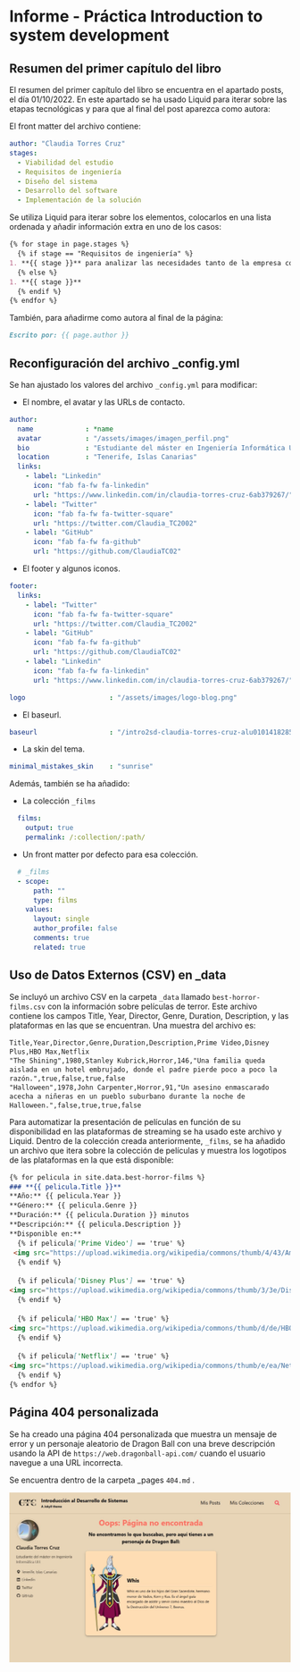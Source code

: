 # Informe - Práctica Introduction to system development 


## Resumen del primer capítulo del libro
El resumen del primer capítulo del libro se encuentra en el apartado posts, el día 01/10/2022. En este apartado se ha usado Liquid para iterar sobre las etapas tecnológicas y para que al final del post aparezca como autora:

El front matter del archivo contiene:

```yml
author: "Claudia Torres Cruz"
stages:
  - Viabilidad del estudio
  - Requisitos de ingeniería
  - Diseño del sistema
  - Desarrollo del software
  - Implementación de la solución
```

Se utiliza Liquid para iterar sobre los elementos, colocarlos en una lista ordenada y añadir información extra en uno de los casos:

```md
{% for stage in page.stages %}
  {% if stage == "Requisitos de ingeniería" %}
1. **{{ stage }}** para analizar las necesidades tanto de la empresa como de los usuarios
  {% else %}
1. **{{ stage }}**
  {% endif %}
{% endfor %}
```

También, para añadirme como autora al final de la página:

```md
Escrito por: {{ page.author }}
```

## Reconfiguración del archivo _config.yml

Se han ajustado los valores del archivo `_config.yml` para modificar:
- El nombre, el avatar y las URLs de contacto.

```yml
author:
  name             : *name 
  avatar           : "/assets/images/imagen_perfil.png"
  bio              : "Estudiante del máster en Ingeniería Informática ULL"
  location         : "Tenerife, Islas Canarias"
  links:
    - label: "Linkedin"
      icon: "fab fa-fw fa-linkedin"
      url: "https://www.linkedin.com/in/claudia-torres-cruz-6ab379267/"
    - label: "Twitter"
      icon: "fab fa-fw fa-twitter-square"
      url: "https://twitter.com/Claudia_TC2002"
    - label: "GitHub"
      icon: "fab fa-fw fa-github"
      url: "https://github.com/ClaudiaTC02"
```

- El footer y algunos iconos.

```yml
footer:
  links:
    - label: "Twitter"
      icon: "fab fa-fw fa-twitter-square"
      url: "https://twitter.com/Claudia_TC2002"
    - label: "GitHub"
      icon: "fab fa-fw fa-github"
      url: "https://github.com/ClaudiaTC02"
    - label: "Linkedin"
      icon: "fab fa-fw fa-linkedin"
      url: "https://www.linkedin.com/in/claudia-torres-cruz-6ab379267/"
```

```yml
logo                     : "/assets/images/logo-blog.png"
```

- El baseurl.

```yml
baseurl                  : "/intro2sd-claudia-torres-cruz-alu0101418285/"
```

- La skin del tema.

```yml
minimal_mistakes_skin    : "sunrise"
```

Además, también se ha añadido:
- La colección `_films`

```yml
  films:
    output: true
    permalink: /:collection/:path/
```

- Un front matter por defecto para esa colección.

```yml
  # _films
  - scope:
      path: ""
      type: films
    values:
      layout: single
      author_profile: false
      comments: true
      related: true  
```

## Uso de Datos Externos (CSV) en _data

Se incluyó un archivo CSV en la carpeta `_data` llamado `best-horror-films.csv` con la información sobre películas de terror. Este archivo contiene los campos Title, Year, Director, Genre, Duration, Description, y las plataformas en las que se encuentran. Una muestra del archivo es:

```csv
Title,Year,Director,Genre,Duration,Description,Prime Video,Disney Plus,HBO Max,Netflix
"The Shining",1980,Stanley Kubrick,Horror,146,"Una familia queda aislada en un hotel embrujado, donde el padre pierde poco a poco la razón.",true,false,true,false
"Halloween",1978,John Carpenter,Horror,91,"Un asesino enmascarado acecha a niñeras en un pueblo suburbano durante la noche de Halloween.",false,true,true,false
```
Para automatizar la presentación de películas en función de su disponibilidad en las plataformas de streaming se ha usado este archivo y Liquid. Dentro de la colección creada anteriormente, `_films`, se ha añadido un archivo que itera sobre la colección de películas y muestra los logotipos de las plataformas en la que está disponible:

```md
{% for pelicula in site.data.best-horror-films %}
### **{{ pelicula.Title }}**  
**Año:** {{ pelicula.Year }}  
**Género:** {{ pelicula.Genre }}  
**Duración:** {{ pelicula.Duration }} minutos  
**Descripción:** {{ pelicula.Description }}  
**Disponible en:**  
  {% if pelicula['Prime Video'] == 'true' %}
 <img src="https://upload.wikimedia.org/wikipedia/commons/thumb/4/43/Amazon_Prime_Video_logo_%282022%29.svg/640px-Amazon_Prime_Video_logo_%282022%29.svg.png" alt="Prime Video" style="width: 120px; height: auto;">
  {% endif %}

  {% if pelicula['Disney Plus'] == 'true' %}
<img src="https://upload.wikimedia.org/wikipedia/commons/thumb/3/3e/Disney%2B_logo.svg/800px-Disney%2B_logo.svg.png?20240603202835" alt="Disney plus" style="width: 120px; height: auto;">
  {% endif %}

  {% if pelicula['HBO Max'] == 'true' %}
<img src="https://upload.wikimedia.org/wikipedia/commons/thumb/d/de/HBO_logo.svg/640px-HBO_logo.svg.png" alt="HBO MAX" style="width: 120px; height: auto;">
  {% endif %}
  
  {% if pelicula['Netflix'] == 'true' %}
<img src="https://upload.wikimedia.org/wikipedia/commons/thumb/e/ea/Netflix_Logomark.png/640px-Netflix_Logomark.png" alt="NETFLIX" style="width: 120px; height: auto;">
  {% endif %}
{% endfor %}
```

## Página 404 personalizada
Se ha creado una página 404 personalizada que muestra un mensaje de error y un personaje aleatorio de Dragon Ball con una breve descripción usando la API de `https://web.dragonball-api.com/` cuando el usuario navegue a una URL incorrecta. 

Se encuentra dentro de la carpeta _pages `404.md` .

![Preview 404](./assets/images/404.jpg)
